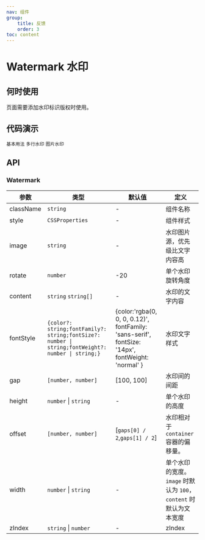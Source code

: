 ```yaml
---
nav: 组件
group:
    title: 反馈
    order: 3
toc: content
---
```


# Watermark 水印


## 何时使用
页面需要添加水印标识版权时使用。

## 代码演示

<code src="../../packages/ui/examples/watermark/basic.tsx">基本用法</code>
<code src="../../packages/ui/examples/watermark/contents.tsx" description="通过 `content` 设置 字符串数组 指定多行文字水印内容。">多行水印</code>
<code src="../../packages/ui/examples/watermark/image.tsx" description="通过 `image` 指定图片地址。为保证图片高清且不被拉伸，请设置 `width` 和 `height`, 并上传至少两倍的宽高的 `logo` 图片地址。">图片水印</code>

## API

### Watermark

| **参数** | **类型** | **默认值** | **定义** |
| --- | --- | --- | --- |
| className | `string`              | -        | 组件名称       |
| style     | `CSSProperties`       | -        | 组件样式	    |
| image | `string` | - | 水印图片源，优先级比文字内容高 |
|rotate|`number`|-20|单个水印旋转角度|
|content|`string` `string[]`| - |水印的文字内容|
|fontStyle|`{color?: string;fontFamily?: string;fontSize?: number \| string;fontWeight?: number \| string;}` |{color:'rgba(0, 0, 0, 0.12)', fontFamily: 'sans-serif', fontSize: '14px', fontWeight: 'normal' }|水印文字样式|
|gap|`[number, number]` |[100, 100]|水印间的间距|
|height|`number` \| `string` |-|单个水印的高度|
|offset|`[number, number]` |[`gaps[0] / 2`,`gaps[1] / 2`]|水印相对于 `container` 容器的偏移量。|
|width|`number` \| `string` |-|单个水印的宽度。`image` 时默认为 `100`，`content` 时默认为文本宽度|
|zIndex|`string` \| `number` |-|zIndex|
